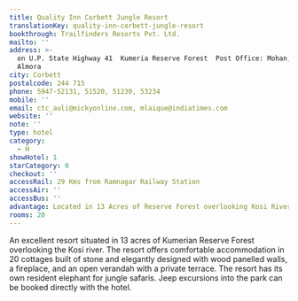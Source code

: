 ```yaml
---
title: Quality Inn Corbett Jungle Resort
translationKey: quality-inn-corbett-jungle-resort
bookthrough: Trailfinders Resorts Pvt. Ltd.
mailto: ''
address: >-
  on U.P. State Highway 41  Kumeria Reserve Forest  Post Office: Mohan, Dist.
  Almora
city: Corbett
postalcode: 244 715
phone: 5947-52131, 51520, 51230, 53234
mobile: ''
email: ctc_auli@mickyonline.com, mlaique@indiatimes.com
website: ''
note: ''
type: hotel
category:
  - H
showHotel: 1
starCategory: 0
checkout: ''
accessRail: 29 Kms from Ramnagar Railway Station
accessAir: ''
accessBus: ''
advantage: Located in 13 Acres of Reserve Forest overlooking Kosi River
rooms: 20
---
```

An excellent resort situated in 13 acres of Kumerian Reserve Forest overlooking the Kosi river. The resort offers comfortable accommodation in 20 cottages built of stone and elegantly designed with wood panelled walls, a fireplace, and an open verandah with a private terrace. The resort has its own resident elephant for jungle safaris. Jeep excursions into the park can be booked directly with the hotel.